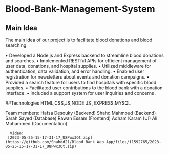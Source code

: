 # Blood-Bank-Management-System

## Main Idea
The main idea of our project is to facilitate blood donations and blood searching.

• Developed a Node.js and Express backend to streamline blood donations and searches.
• Implemented RESTful APIs for efficient management of user data, donations, and hospital supplies.
• Utilized middleware for authentication, data validation, and error handling.
• Enabled user registration for newsletters about events and donation campaigns.
• Provided a search feature for users to find hospitals with specific blood supplies.
• Facilitated user contributions to the blood bank with a donation interface.
• Included a support system for user inquiries and concerns .

##Technologies
 HTML,CSS,JS,NODE JS ,EXPRESS,MYSQL

 
Team members: Hafsa Desouky (Backend)
              Shahd Mahmoud (Backend)
              Sarah Sayed (Database)
              Rawan Essam (Frontend)
              Adham Karam (UI)
              Ali Mohammed (Documentation)
       
       
      Video:
     [2023-05-25-15-17-31-17_U8Pwx3Ot.zip](https://github.com/Shahdd21/Blood_Bank_Web_App/files/11592765/2023-05-25-15-17-31-17_U8Pwx3Ot.zip)
        
             

